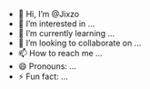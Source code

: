 - 👋 Hi, I’m @Jixzo
- 👀 I’m interested in ...
- 🌱 I’m currently learning ...
- 💞️ I’m looking to collaborate on ...
- 📫 How to reach me ...
- 😄 Pronouns: ...
- ⚡ Fun fact: ...

<!---
Jixzo/Jixzo is a ✨ special ✨ repository because its `README.md` (this file) appears on your GitHub profile.
You can click the Preview link to take a look at your changes.
--->
